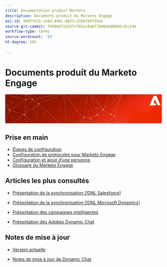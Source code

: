 ```yaml
---
title: Documentation produit Marketo
description: Documents produit du Marketo Engage
exl-id: 4b97fe25-ce4d-446c-8b23-2566769f35ee
source-git-commit: 76880d7a2d37cf82ac6a677b08eb8880dc15c24e
workflow-type: tm+mt
source-wordcount: '53'
ht-degree: 16%

---
```


# Documents produit du Marketo Engage

![](assets/marketo-docs-banner.jpg)

## Prise en main

* [Étapes de configuration](/help/marketo/getting-started/initial-setup/setup-steps.md)
* [Configuration de protocoles pour Marketo Engage](/help/marketo/getting-started/initial-setup/configure-protocols-for-marketo.md)
* [Configuration et ajout d’une personne](/help/marketo/getting-started/quick-wins/get-set-up-and-add-a-person.md)
* [Glossaire du Marketo Engage](/help/marketo/getting-started/things-to-know/marketo-engage-glossary.md)

## Articles les plus consultés

* [Présentation de la synchronisation  [!DNL Salesforce] ](/help/marketo/product-docs/crm-sync/salesforce-sync/understanding-the-salesforce-sync.md)

* [Présentation de la synchronisation  [!DNL Microsoft Dynamics] ](/help/marketo/product-docs/crm-sync/microsoft-dynamics-sync/understanding-the-microsoft-dynamics-sync.md)

* [Présentation des campagnes intelligentes](/help/marketo/product-docs/core-marketo-concepts/smart-campaigns/understanding-smart-campaigns.md)

* [Présentation des Adobes Dynamic Chat](/help/marketo/product-docs/demand-generation/dynamic-chat/dynamic-chat-overview.md)

## Notes de mise à jour

* [Version actuelle](/help/marketo/release-notes/current.md)

* [Notes de mise à jour de Dynamic Chat](/help/marketo/release-notes/dynamic-chat.md)
